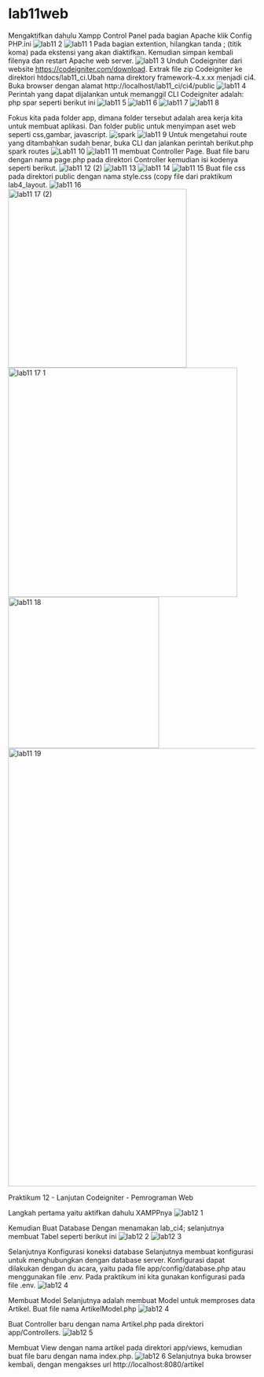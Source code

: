 # lab11web
Mengaktifkan dahulu Xampp Control Panel pada bagian Apache klik Config PHP.ini
![lab11  2](https://user-images.githubusercontent.com/56400200/122626883-daf4ff00-d0d6-11eb-9b88-29e2ef26c231.png)
![lab11  1](https://user-images.githubusercontent.com/56400200/122626749-47233300-d0d6-11eb-8454-339f31ecadca.PNG)
Pada bagian extention, hilangkan tanda ; (titik koma) pada ekstensi yang akan 
diaktifkan. Kemudian simpan kembali filenya dan restart Apache web server.
![lab11  3](https://user-images.githubusercontent.com/56400200/122626820-9e290800-d0d6-11eb-92d1-c90ab7c88090.PNG)
Unduh Codeigniter dari website https://codeigniter.com/download. Extrak file zip Codeigniter ke direktori htdocs/lab11_ci.Ubah nama direktory framework-4.x.xx menjadi ci4.
Buka browser dengan alamat http://localhost/lab11_ci/ci4/public
![lab11  4](https://user-images.githubusercontent.com/56400200/122627525-34126200-d0da-11eb-9353-956d49beac23.png)
Perintah yang dapat dijalankan untuk memanggil CLI Codeigniter adalah:
php spar seperti berikut ini
![lab11  5](https://user-images.githubusercontent.com/56400200/122627589-a71bd880-d0da-11eb-8127-c7e32e74593a.png)
![lab11  6](https://user-images.githubusercontent.com/56400200/122627745-adf71b00-d0db-11eb-9eb3-7ee6df38c08c.png)
![lab11  7](https://user-images.githubusercontent.com/56400200/122627781-fb738800-d0db-11eb-9d7d-e3240640ee5e.png)
![lab11  8](https://user-images.githubusercontent.com/56400200/122627801-252caf00-d0dc-11eb-8ae8-0c2fd53201dd.png)

Fokus kita pada folder app, dimana folder tersebut adalah area kerja kita untuk 
membuat aplikasi. Dan folder public untuk menyimpan aset web seperti css,gambar, javascript.
![spark](https://user-images.githubusercontent.com/56400200/122627947-33c79600-d0dd-11eb-9a16-2fcb2ba6c042.PNG)
![lab11  9](https://user-images.githubusercontent.com/56400200/122628169-d5031c00-d0de-11eb-913c-bdf673387a63.png)
Untuk mengetahui route yang ditambahkan sudah benar, buka CLI dan jalankan 
perintah berikut.php spark routes
![Lab11  10](https://user-images.githubusercontent.com/56400200/122628207-0e3b8c00-d0df-11eb-8113-e62a3b64a77f.png)
![lab11  11](https://user-images.githubusercontent.com/56400200/122628305-93bf3c00-d0df-11eb-82be-cee4c070e30b.png)
membuat Controller Page. Buat file baru dengan nama page.php pada direktori Controller kemudian isi kodenya seperti berikut.
![lab11  12 (2)](https://user-images.githubusercontent.com/56400200/122628335-bd786300-d0df-11eb-90ea-439eae63c772.png)
![lab11  13](https://user-images.githubusercontent.com/56400200/122628371-e6005d00-d0df-11eb-9024-d61dd96f8098.png)
![lab11  14](https://user-images.githubusercontent.com/56400200/122628469-55764c80-d0e0-11eb-89a9-6685b43921f3.png)
![lab11  15](https://user-images.githubusercontent.com/56400200/122628513-a5551380-d0e0-11eb-8383-85ff6ee1138b.png)
Buat file css pada direktori public dengan nama style.css (copy file dari praktikum 
lab4_layout.
![lab11  16](https://user-images.githubusercontent.com/56400200/122629463-68404f80-d0e7-11eb-9904-e9033127f909.png)
<img width="363" alt="lab11  17 (2)" src="https://user-images.githubusercontent.com/56400200/122629528-df75e380-d0e7-11eb-9650-923bd8424112.png">
<img width="466" alt="lab11  17  1" src="https://user-images.githubusercontent.com/56400200/122629624-9f633080-d0e8-11eb-8625-da20cf039ec6.png">
<img width="307" alt="lab11  18" src="https://user-images.githubusercontent.com/56400200/122629684-054fb800-d0e9-11eb-8552-400ca89f4cdc.png">
<img width="890" alt="lab11  19" src="https://user-images.githubusercontent.com/56400200/122629707-2dd7b200-d0e9-11eb-8c14-93aeeb6acb49.png">



Praktikum 12 - Lanjutan Codeigniter - Pemrograman Web

Langkah pertama yaitu aktifkan dahulu XAMPPnya
![lab12  1](https://user-images.githubusercontent.com/56400200/123498560-e8703300-d65a-11eb-8310-e251ecd8605f.PNG)

Kemudian Buat Database Dengan menamakan lab_ci4; selanjutnya membuat Tabel seperti berikut ini
![lab12  2](https://user-images.githubusercontent.com/56400200/123498644-7e0bc280-d65b-11eb-9bd2-65e7f7b534c0.PNG)
![lab12  3](https://user-images.githubusercontent.com/56400200/123498858-9203f400-d65c-11eb-87b2-3a3d16ce681a.PNG)

Selanjutnya Konfigurasi koneksi database
Selanjutnya membuat konfigurasi untuk menghubungkan dengan database server. 
Konfigurasi dapat dilakukan dengan du acara, yaitu pada file app/config/database.php
atau menggunakan file .env. Pada praktikum ini kita gunakan konfigurasi pada file .env. 
![lab12  4](https://user-images.githubusercontent.com/56400200/123498887-d55e6280-d65c-11eb-964e-50afccbf6a0b.PNG)

Membuat Model
Selanjutnya adalah membuat Model untuk memproses data Artikel. Buat file nama ArtikelModel.php
![lab12  4](https://user-images.githubusercontent.com/56400200/123498931-240bfc80-d65d-11eb-937b-844f98abf71a.PNG)

Buat Controller baru dengan nama Artikel.php pada direktori app/Controllers. 
![lab12  5](https://user-images.githubusercontent.com/56400200/123498967-6cc3b580-d65d-11eb-9bfa-156fa66ce8fc.PNG)

Membuat View dengan nama artikel pada direktori app/views, kemudian buat file 
baru dengan nama index.php.
![lab12  6](https://user-images.githubusercontent.com/56400200/123498993-bad8b900-d65d-11eb-8ed6-fdc85e1d32f2.PNG)
Selanjutnya buka browser kembali, dengan mengakses url http://localhost:8080/artikel















